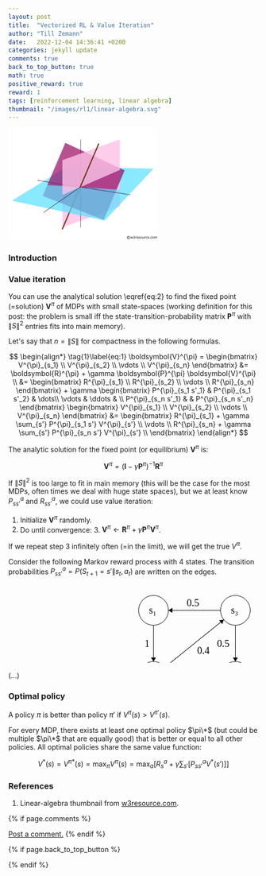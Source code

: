 ```yaml
---
layout: post
title:  "Vectorized RL & Value Iteration"
author: "Till Zemann"
date:   2022-12-04 14:36:41 +0200
categories: jekyll update
comments: true
back_to_top_button: true
math: true
positive_reward: true
reward: 1
tags: [reinforcement learning, linear algebra]
thumbnail: "/images/rl1/linear-algebra.svg"
---
```


<!-- for multiple tags use a list: [hello1, hello2] -->

<!--
### Contents
* TOC
{:toc}
-->

<!--
TODO:
- add image links to References
-->
<div class="img-block" style="width: 300px;">
    <img src="/images/rl1/linear-algebra.svg"/>
</div>

### Introduction


### Value iteration

You can use the analytical solution \eqref{eq:2} to find the fixed point (=solution) $\boldsymbol{V}^\pi$ of MDPs with small state-spaces (working definition for this post: the problem is small iff the state-transition-probability matrix $\boldsymbol{P}^\pi$ with $\|S\|^2$ entries fits into main memory).

Let's say that $n = \|S\|$ for compactness in the following formulas.

$$
\begin{align*} \tag{1}\label{eq:1}
\boldsymbol{V}^{\pi} = \begin{bmatrix} V^{\pi}_{s_1} \\ V^{\pi}_{s_2} \\ \vdots \\ V^{\pi}_{s_n} \end{bmatrix} 
&=
\boldsymbol{R}^{\pi} + \gamma \boldsymbol{P}^{\pi} \boldsymbol{V}^{\pi} \\
&= \begin{bmatrix} R^{\pi}_{s_1} \\ R^{\pi}_{s_2} \\ \vdots \\ R^{\pi}_{s_n} \end{bmatrix} + \gamma 
\begin{bmatrix} 
    P^{\pi}_{s_1 s'_1} & P^{\pi}_{s_1 s'_2} & \dots\\
    \vdots & \ddots & \\
    P^{\pi}_{s_n s'_1} &        & P^{\pi}_{s_n s'_n}
\end{bmatrix}
\begin{bmatrix} V^{\pi}_{s_1} \\ V^{\pi}_{s_2} \\ \vdots \\ V^{\pi}_{s_n} \end{bmatrix}
&=
\begin{bmatrix} 
	R^{\pi}_{s_1} + \gamma \sum_{s'} P^{\pi}_{s_1 s'} V^{\pi}_{s'} \\
    \vdots \\
    R^{\pi}_{s_n} + \gamma \sum_{s'} P^{\pi}_{s_n s'} V^{\pi}_{s'} \\
\end{bmatrix}
\end{align*}
$$

The analytic solution for the fixed point (or equilibrium) $\boldsymbol{V}^{\pi}$ is:

$$
\begin{equation} \tag{2}\label{eq:2}
\boldsymbol{V}^{\pi} = (\boldsymbol{I} - \gamma \boldsymbol{P}^{\pi})^{-1} \boldsymbol{R}^{\pi}
\end{equation}
$$

If $\|S\|^2$ is too large to fit in main memory (this will be the case for the most MDPs, often times we deal with huge state spaces), but we at least know $P^a_{ss'}$ and $R^a_{ss'}$, we could use value iteration:

1. Initialize $\boldsymbol{V}^{\pi}$ randomly.
2. Do until convergence:
	3. $\boldsymbol{V}^{\pi} \leftarrow \boldsymbol{R}^{\pi} + \gamma \boldsymbol{P}^{\pi} \boldsymbol{V}^{\pi}$.

If we repeat step 3 infinitely often (=in the limit), we will get the true $V^{\pi}$.


Consider the following Markov reward process with 4 states. The transition probabilities $P^a_{ss'} = P(S_{t+1}=s'\|s_t,a_t)$ are written on the edges.

<svg width="800" height="250" version="1.1" xmlns="http://www.w3.org/2000/svg">
	<ellipse stroke="black" stroke-width="1" fill="none" cx="292.5" cy="52.5" rx="30" ry="30"/>
	<text x="283.5" y="58.5" font-family="Times New Roman" font-size="20">s&#8321;</text>
	<ellipse stroke="black" stroke-width="1" fill="none" cx="292.5" cy="185.5" rx="30" ry="30"/>
	<text x="283.5" y="191.5" font-family="Times New Roman" font-size="20">s&#8322;</text>
	<ellipse stroke="black" stroke-width="1" fill="none" cx="457.5" cy="52.5" rx="30" ry="30"/>
	<text x="448.5" y="58.5" font-family="Times New Roman" font-size="20">s&#8323;</text>
	<ellipse stroke="black" stroke-width="1" fill="none" cx="457.5" cy="185.5" rx="30" ry="30"/>
	<text x="448.5" y="191.5" font-family="Times New Roman" font-size="20">s&#8324;</text>
	<polygon stroke="black" stroke-width="1" points="315.857,166.673 434.143,71.327"/>
	<polygon fill="black" stroke-width="1" points="434.143,71.327 424.777,72.455 431.052,80.24"/>
	<text x="380.5" y="139.5" font-family="Times New Roman" font-size="20">0.4</text>
	<polygon stroke="black" stroke-width="1" points="427.5,52.5 322.5,52.5"/>
	<polygon fill="black" stroke-width="1" points="322.5,52.5 330.5,57.5 330.5,47.5"/>
	<text x="359.5" y="43.5" font-family="Times New Roman" font-size="20">0.5</text>
	<path stroke="black" stroke-width="1" fill="none" d="M 268.188,202.875 A 22.5,22.5 0 1 1 263.92,176.771"/>
	<text x="186.5" y="204.5" font-family="Times New Roman" font-size="20">0.6</text>
	<polygon fill="black" stroke-width="1" points="263.92,176.771 259.022,168.709 254.526,177.641"/>
	<polygon stroke="black" stroke-width="1" points="457.5,82.5 457.5,155.5"/>
	<polygon fill="black" stroke-width="1" points="457.5,155.5 462.5,147.5 452.5,147.5"/>
	<text x="420.5" y="125.5" font-family="Times New Roman" font-size="20">0.5</text>
	<path stroke="black" stroke-width="1" fill="none" d="M 484.297,172.275 A 22.5,22.5 0 1 1 484.297,198.725"/>
	<text x="530.5" y="191.5" font-family="Times New Roman" font-size="20">1</text>
	<polygon fill="black" stroke-width="1" points="484.297,198.725 487.83,207.473 493.708,199.382"/>
	<polygon stroke="black" stroke-width="1" points="292.5,82.5 292.5,155.5"/>
	<polygon fill="black" stroke-width="1" points="292.5,155.5 297.5,147.5 287.5,147.5"/>
	<text x="274.5" y="125.5" font-family="Times New Roman" font-size="20">1</text>
</svg>

(...)

### Optimal policy

A policy $\pi$ is better than policy $\pi'$ if $V^\pi(s) > V^{\pi'}(s)$.

For every MDP, there exists at least one optimal policy $\pi\*$ (but could be multiple $\pi\*$ that are equally good) that is better or equal to all other policies. 
All optimal policies share the same value function:

$$
V^{*}(s) = V^{\pi*}(s) = \max_\pi V^{\pi}(s) = \max_a \left[ R_s^a + \gamma \sum_{s'} \left[ P^a_{ss'} V^{*}(s') \right] \right]
$$


<!-- In-Text Citing -->
<!-- 

Referencing equations:
$$
\begin{equation} \tag{1}\label{eq:1}
x=y
\end{equation}
$$
I reference equation \eqref{eq:1}


You can...
- use bullet points
1. use
2. ordered
3. lists

-- Math --
$\hat{s} = \frac{1}{n-1} \sum_{i=1}^{n} (x_i - \mu)^2$ 

-- Images --
<div class="img-block" style="width: 800px;">
    <img src="/images/lofi_art.png"/>
    <span><strong>Fig 1.1.</strong> Agent and Environment interactions</span>
</div>

-- Links --
[(k-fold) Cross-Validation](https://scikit-learn.org/stable/modules/cross_validation.html)

```c
for(int i=0; i<comm_sz; i++){
	print("%d\n", i);
}
```

<div class="output">
result: 42
</div>

{% highlight python %}
@jit
def f(x)
    print("hi")
# does cool stuff
{% endhighlight %}

-- Highlights --
AAABC `ASDF` __some bold text__

-- Colors --
The <strong style="color: #1E72E7">joint distribution</strong> of $X$ and $Y$ is written as $P(X, Y)$.
The <strong style="color: #ED412D">marginal distribution</strong> on the other hand can be written out as a table.
-->

### References

1. Linear-algebra thumbnail from [w3resource.com][linear-algebra-img].

<!-- Ressources -->
[RESSOURCE]: LINK
[linear-algebra-img]: https://www.w3resource.com/python-exercises/numpy/linear-algebra/index.php

<!-- Optional Comment Section-->
{% if page.comments %}
<p class="vspace"></p>
<a class="commentlink" role="button" href="/comments/">Post a comment.</a> <!-- role="button"  -->
{% endif %}

<!-- Optional Back to Top Button -->
{% if page.back_to_top_button %}
<script src="https://unpkg.com/vanilla-back-to-top@7.2.1/dist/vanilla-back-to-top.min.js"></script>
<script>addBackToTop({
  diameter: 40,
  backgroundColor: 'rgb(255, 255, 255, 0.7)', /* 30,144,255, 0.7 */
  textColor: '#4a4946'
})</script>
{% endif %}